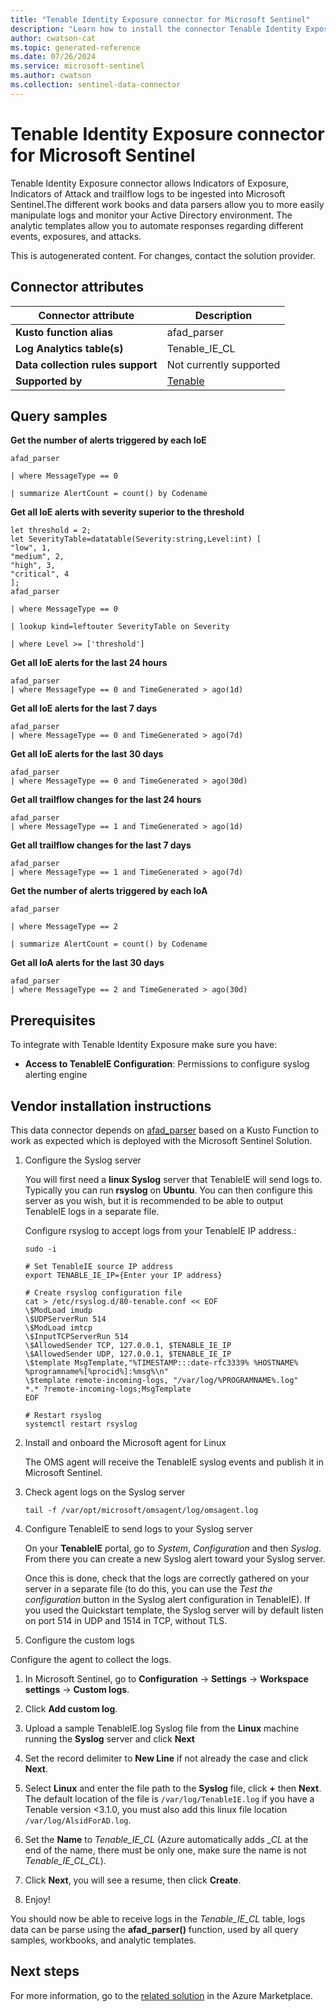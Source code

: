 ```yaml
---
title: "Tenable Identity Exposure connector for Microsoft Sentinel"
description: "Learn how to install the connector Tenable Identity Exposure to connect your data source to Microsoft Sentinel."
author: cwatson-cat
ms.topic: generated-reference
ms.date: 07/26/2024
ms.service: microsoft-sentinel
ms.author: cwatson
ms.collection: sentinel-data-connector
---
```


# Tenable Identity Exposure connector for Microsoft Sentinel

Tenable Identity Exposure connector allows Indicators of Exposure, Indicators of Attack and trailflow logs to be ingested into Microsoft Sentinel.The different work books and data parsers allow you to more easily manipulate logs and monitor your Active Directory environment.  The analytic templates allow you to automate responses regarding different events, exposures, and attacks.

This is autogenerated content. For changes, contact the solution provider.

## Connector attributes

| Connector attribute | Description |
| --- | --- |
| **Kusto function alias** | afad_parser |
| **Log Analytics table(s)** | Tenable_IE_CL<br/> |
| **Data collection rules support** | Not currently supported |
| **Supported by** | [Tenable](https://www.tenable.com/support/technical-support) |

## Query samples

**Get the number of alerts triggered by each IoE**

   ```kusto
afad_parser
 
   | where MessageType == 0
 
   | summarize AlertCount = count() by Codename
   ```

**Get all IoE alerts with severity superior to the threshold**

   ```kusto
let threshold = 2;
 let SeverityTable=datatable(Severity:string,Level:int) [
 "low", 1,
 "medium", 2,
 "high", 3,
 "critical", 4
 ];
 afad_parser
 
   | where MessageType == 0
 
   | lookup kind=leftouter SeverityTable on Severity
 
   | where Level >= ['threshold']
   ```

**Get all IoE alerts for the last 24 hours**

   ```kusto
afad_parser 
   | where MessageType == 0 and TimeGenerated > ago(1d)
   ```

**Get all IoE alerts for the last 7 days**

   ```kusto
afad_parser 
   | where MessageType == 0 and TimeGenerated > ago(7d)
   ```

**Get all IoE alerts for the last 30 days**

   ```kusto
afad_parser 
   | where MessageType == 0 and TimeGenerated > ago(30d)
   ```

**Get all trailflow changes for the last 24 hours**

   ```kusto
afad_parser 
   | where MessageType == 1 and TimeGenerated > ago(1d)
   ```

**Get all trailflow changes for the last 7 days**

   ```kusto
afad_parser 
   | where MessageType == 1 and TimeGenerated > ago(7d)
   ```

**Get the number of alerts triggered by each IoA**

   ```kusto
afad_parser
 
   | where MessageType == 2
 
   | summarize AlertCount = count() by Codename
   ```

**Get all IoA alerts for the last 30 days**

   ```kusto
afad_parser 
   | where MessageType == 2 and TimeGenerated > ago(30d)
   ```



## Prerequisites

To integrate with Tenable Identity Exposure make sure you have: 

- **Access to TenableIE Configuration**: Permissions to configure syslog alerting engine


## Vendor installation instructions

This data connector depends on [afad_parser](https://aka.ms/sentinel-TenableApp-afad-parser) based on a Kusto Function to work as expected which is deployed with the Microsoft Sentinel Solution.

1. Configure the Syslog server

   You will first need a **linux Syslog** server that TenableIE will send logs to. Typically you can run **rsyslog** on **Ubuntu**. You can then configure this server as you wish, but it is recommended to be able to output TenableIE logs in a separate file.

   Configure rsyslog to accept logs from your TenableIE IP address.:

   ```shell
   sudo -i
   
   # Set TenableIE source IP address
   export TENABLE_IE_IP={Enter your IP address}
   
   # Create rsyslog configuration file
   cat > /etc/rsyslog.d/80-tenable.conf << EOF
   \$ModLoad imudp
   \$UDPServerRun 514
   \$ModLoad imtcp
   \$InputTCPServerRun 514
   \$AllowedSender TCP, 127.0.0.1, $TENABLE_IE_IP
   \$AllowedSender UDP, 127.0.0.1, $TENABLE_IE_IP
   \$template MsgTemplate,"%TIMESTAMP:::date-rfc3339% %HOSTNAME% %programname%[%procid%]:%msg%\n"
   \$template remote-incoming-logs, "/var/log/%PROGRAMNAME%.log"
   *.* ?remote-incoming-logs;MsgTemplate
   EOF
   
   # Restart rsyslog
   systemctl restart rsyslog
   ```

2. Install and onboard the Microsoft agent for Linux

   The OMS agent will receive the TenableIE syslog events and publish it in Microsoft Sentinel.


3. Check agent logs on the Syslog server

   ```shell
   tail -f /var/opt/microsoft/omsagent/log/omsagent.log
   ```

4. Configure TenableIE to send logs to your Syslog server

   On your **TenableIE** portal, go to *System*, *Configuration* and then *Syslog*.
   From there you can create a new Syslog alert toward your Syslog server.

   Once this is done, check that the logs are correctly gathered on your server in a separate file (to do this, you can use the *Test the configuration* button in the Syslog alert configuration in TenableIE).
   If you used the Quickstart template, the Syslog server will by default listen on port 514 in UDP and 1514 in TCP, without TLS.

5. Configure the custom logs

Configure the agent to collect the logs.

1. In Microsoft Sentinel, go to **Configuration** -> **Settings** -> **Workspace settings** -> **Custom logs**.
2. Click **Add custom log**.
3. Upload a sample TenableIE.log Syslog file from the **Linux** machine running the **Syslog** server and click **Next**
4. Set the record delimiter to **New Line** if not already the case and click **Next**.
5. Select **Linux** and enter the file path to the **Syslog** file, click **+** then **Next**. The default location of the file is `/var/log/TenableIE.log` if you have a Tenable version <3.1.0, you must also add this linux file location `/var/log/AlsidForAD.log`.
6. Set the **Name** to *Tenable_IE_CL* (Azure automatically adds *_CL* at the end of the name, there must be only one, make sure the name is not *Tenable_IE_CL_CL*).
7. Click **Next**, you will see a resume, then click **Create**.


6. Enjoy!

You should now be able to receive logs in the *Tenable_IE_CL* table, logs data can be parse using the **afad_parser()** function, used by all query samples, workbooks, and analytic templates.



## Next steps

For more information, go to the [related solution](https://azuremarketplace.microsoft.com/en-us/marketplace/apps/tenable.tenable-sentinel-integration?tab=Overview) in the Azure Marketplace.
